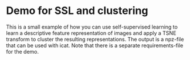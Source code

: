 # Demo for SSL and clustering 

This is a small example of how you can use self-supervised learning to learn a descriptive feature representation of images and apply a TSNE transform to cluster the resulting representations. The output is a npz-file that can be used with icat. Note that there is a separate requirements-file for the demo.
